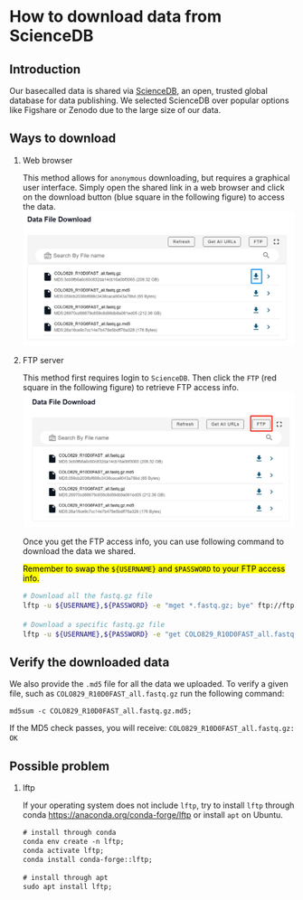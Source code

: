 # How to download data from ScienceDB
## Introduction
Our basecalled data is shared via [ScienceDB](https://www.scidb.cn/en), an open, trusted global database for data publishing. We selected ScienceDB over popular options like Figshare or Zenodo due to the large size of our data.

## Ways to download
1. Web browser

    This method allows for `anonymous` downloading, but requires a graphical user interface. Simply open the shared link in a web browser and click on the download button (blue square in the following figure) to access the data.
    ![fig1](./sciencedb_fig1.png)


   
2. FTP server

   This method first requires login to `ScienceDB`. Then click the `FTP` (red square in the following figure) to retrieve FTP access info.
   ![fig2](./sciencedb_fig2.png)

   Once you get the FTP access info, you can use following command to download the data we shared.

   <mark>Remember to swap the `${USERNAME}` and `$PASSWORD` to your FTP access info.</mark>
   ```bash
   # Download all the fastq.gz file
   lftp -u ${USERNAME},${PASSWORD} -e "mget *.fastq.gz; bye" ftp://ftp-upload.scidb.cn:2121;

   # Download a specific fastq.gz file
   lftp -u ${USERNAME},${PASSWORD} -e "get COLO829_R10D0FAST_all.fastq.gz; bye" ftp://ftp-upload.scidb.cn:2121;
   ```

## Verify the downloaded data
We also provide the `.md5` file for all the data we uploaded. To verify a given file, such as `COLO829_R10D0FAST_all.fastq.gz` run the following command:
```
md5sum -c COLO829_R10D0FAST_all.fastq.gz.md5;
```
    
If the MD5 check passes, you will receive:
`COLO829_R10D0FAST_all.fastq.gz: OK`


## Possible problem
1. lftp
   
   If your operating system does not include `lftp`, try to install `lftp` through conda <https://anaconda.org/conda-forge/lftp> or install `apt` on Ubuntu.
   ```
   # install through conda
   conda env create -n lftp;
   conda activate lftp;
   conda install conda-forge::lftp;

   # install through apt
   sudo apt install lftp;
   ```

